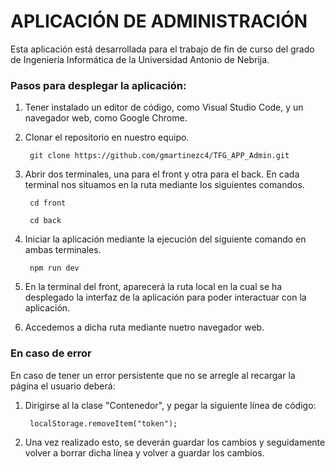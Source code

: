 # APLICACIÓN DE ADMINISTRACIÓN


Esta aplicación está desarrollada para el trabajo de fin de curso del grado de Ingeniería Informática de la Universidad Antonio de Nebrija.


### Pasos para desplegar la aplicación:

1. Tener instalado un editor de código, como Visual Studio Code, y un navegador web, como Google Chrome.
   
3. Clonar el repositorio en nuestro equipo.
   
   ```
    git clone https://github.com/gmartinezc4/TFG_APP_Admin.git
   ```

5. Abrir dos terminales, una para el front y otra para el back. En cada terminal nos situamos en la ruta mediante los siguientes comandos.
   
   ```
    cd front
   ```
   ```
    cd back
   ```
   
6. Iniciar la aplicación mediante la ejecución del siguiente comando en ambas terminales.
   
   ```
    npm run dev
   ```
   
7. En la terminal del front, aparecerá la ruta local en la cual se ha desplegado la interfaz de la aplicación para poder interactuar con la aplicación.
   
9. Accedemos a dicha ruta mediante nuetro navegador web.


### En caso de error

En caso de tener un error persistente que no se arregle al recargar la página el usuario deberá: 

1. Dirigirse al la clase "Contenedor", y pegar la siguiente línea de código:

   ```
    localStorage.removeItem("token");
   ```
   
2. Una vez realizado esto, se deverán guardar los cambios y seguidamente volver a borrar dicha línea y volver a guardar los cambios.
